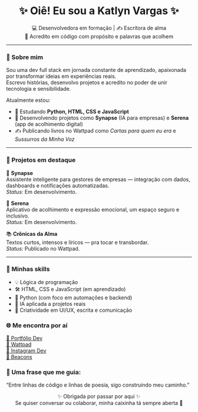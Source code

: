 <h1 align="center">✨ Oiê! Eu sou a Katlyn Vargas ✨</h1>

<p align="center">
💻 Desenvolvedora em formação | ✍️ Escritora de alma <br>
🌿 Acredito em código com propósito e palavras que acolhem
</p>

---

### 💫 Sobre mim

Sou uma dev full stack em jornada constante de aprendizado, apaixonada por transformar ideias em experiências reais.  
Escrevo histórias, desenvolvo projetos e acredito no poder de unir tecnologia e sensibilidade.

Atualmente estou:
- 🌱 Estudando **Python, HTML, CSS e JavaScript**
- 🔧 Desenvolvendo projetos como **Synapse** (IA para empresas) e **Serena** (app de acolhimento digital)
- ✍️ Publicando livros no Wattpad como *Cartas para quem eu era* e *Sussurros da Minha Voz*

---

### 🚀 Projetos em destaque

🧠 **Synapse**  
Assistente inteligente para gestores de empresas — integração com dados, dashboards e notificações automatizadas.  
*Status:* Em desenvolvimento.

🌸 **Serena**  
Aplicativo de acolhimento e expressão emocional, um espaço seguro e inclusivo.  
*Status:* Em desenvolvimento.

📚 **Crônicas da Alma**  
Textos curtos, intensos e líricos — pra tocar e transbordar.  
*Status:* Publicado no Wattpad.

---

### 💼 Minhas skills

- 💡 Lógica de programação  
- 🛠️ HTML, CSS e JavaScript (em aprendizado)  
- 🐍 Python (com foco em automações e backend)  
- 🧠 IA aplicada a projetos reais  
- 🎨 Criatividade em UI/UX, escrita e comunicação  

### 🌐 Me encontra por aí

[📎 Portfólio Dev](https://seu-link-aqui.com)  
[📖 Wattpad](https://www.wattpad.com/user/katlyndobrencios)  
[📸 Instagram Dev](https://www.instagram.com/katlynvargasss/)  
[🧭 Beacons](https://beacons.ai/seunome)

### 🌟 Uma frase que me guia:
“Entre linhas de código e linhas de poesia, sigo construindo meu caminho.”

<p align="center"> ✨ Obrigada por passar por aqui ✨<br> Se quiser conversar ou colaborar, minha caixinha tá sempre aberta 💌 </p>
